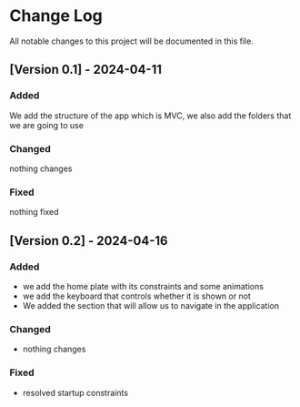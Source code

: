 # Change Log

All notable changes to this project will be documented in this file.

## [Version 0.1] - 2024-04-11

### Added
We add the structure of the app which is MVC, we also add the folders that we are going to use

### Changed
nothing changes

### Fixed
nothing fixed

## [Version 0.2] - 2024-04-16

### Added
- we add the home plate with its constraints and some animations
- we add the keyboard that controls whether it is shown or not
- We added the section that will allow us to navigate in the application

### Changed
- nothing changes

### Fixed
- resolved startup constraints
